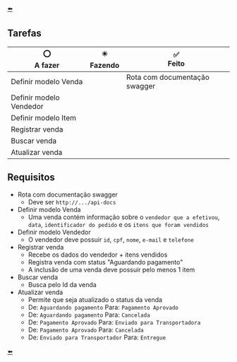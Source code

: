 [⬅️]

## Tarefas
| ⭕<br> A fazer | ✴️<br> Fazendo | ✅<br> Feito |
| - | - | - |
|Definir modelo Venda||Rota com documentação swagger|
|Definir modelo Vendedor|||
|Definir modelo Item|||
|Registrar venda|||
|Buscar venda|||
|Atualizar venda|||

## Requisitos
- Rota com documentação swagger
  - Deve ser `http://.../api-docs`
- Definir modelo Venda
  - Uma venda contém informação sobre o `vendedor que a efetivou`, `data`, `identificador do pedido` e os `itens que foram vendidos`
- Definir modelo Vendedor
  - O vendedor deve possuir `id`, `cpf`, `nome`, `e-mail` e `telefone`
- Registrar venda
  - Recebe os dados do vendedor + itens vendidos
  - Registra venda com status "Aguardando pagamento"
  - A inclusão de uma venda deve possuir pelo menos 1 item
- Buscar venda
  - Busca pelo Id da venda
- Atualizar venda
  - Permite que seja atualizado o status da venda
  - De: `Aguardando pagamento` Para: `Pagamento Aprovado`
  - De: `Aguardando pagamento` Para: `Cancelada`
  - De: `Pagamento Aprovado` Para: `Enviado para Transportadora`
  - De: `Pagamento Aprovado` Para: `Cancelada`
  - De: `Enviado para Transportador` Para: `Entregue`

[⬅️]

[⬅️]: ../README.md